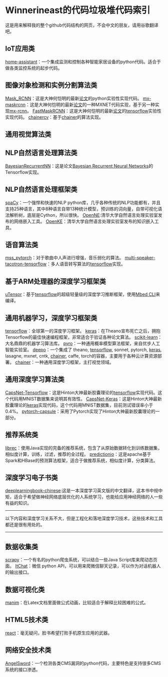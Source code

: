 # Winnerineast的代码垃圾堆代码索引
这是用来解释我的整个github代码结构的网页，不会中文的朋友，请用谷歌翻译吧。
## IoT应用类
[home-assistant](https://github.com/winnerineast/home-assistant)：一个集成监测和控制各种智能家居设备的python代码。适合于做各类监控系统的起步代码。

## 图像对象检测和实例分割算法类
[Mask_RCNN](https://github.com/winnerineast/Mask_RCNN)：这是大神何恺明的最新[论文](https://arxiv.org/abs/1703.06870)的python实验性实现代码。
[mx-maskrcnn](https://github.com/winnerineast/mx-maskrcnn)：这是大神何恺明的最新[论文](https://arxiv.org/abs/1703.06870)的一种MXNET代码实现，基于另一种实现[mx-rcnn](https://github.com/winnerineast/mx-rcnn)。
[FastMaskRCNN](https://github.com/winnerineast/FastMaskRCNN)：这是大神何恺明的最新[论文](https://arxiv.org/abs/1703.06870)的[tensorflow](https://github.com/winnerineast/tensorflow)实验性实现代码。
[chainercv](https://github.com/winnerineast/chainercv)：基于[chainer](https://github.com/chainer/chainer)的算法实现。

## 通用视觉算法类

## NLP自然语言处理算法类
[BayesianRecurrentNN](https://github.com/winnerineast/BayesianRecurrentNN)：这是论文[Bayesian Recurrent Neural Networks](https://arxiv.org/abs/1704.02798)的Tensorflow实现。

## NLP自然语言处理框架类
[spaCy](https://github.com/winnerineast/spaCy)：一个强悍和快速的NLP python库，几乎各种传统的NLP功能都有，并且支持25种语言，其中8种语言自带13种统计模型，预训练的词向量，自带可视化语法解析树，底层是Cython，所以很快。
[OpenNE](https://github.com/winnerineast/OpenNE):清华大学自然语言处理实验室发布的网络嵌入工具。
[OpenKE](https://github.com/winnerineast/OpenKE)：清华大学自然语言处理实验室发布的知识嵌入工具。

## 语音算法类
[mss_pytorch](https://github.com/winnerineast/mss_pytorch)：对于歌曲中人声进行增强，音乐弱化的算法。
[multi-speaker-tacotron-tensorflow](https://github.com/winnerineast/multi-speaker-tacotron-tensorflow)：多人语音转写算法的[tensorflow](https://github.com/winnerineast/tensorflow)实现。

## 基于ARM处理器的深度学习框架类
[uTensor](https://github.com/winnerineast/uTensor)：基于[tensorflow](https://github.com/winnerineast/tensorflow)的超级轻量级的深度学习推断框架，使用[Mbed CLI](https://github.com/ARMmbed/mbed-cli)来编译。

## 通用机器学习，深度学习框架类
[tensorflow](https://github.com/winnerineast/tensorflow)：全球第一的深度学习框架。
[keras](https://github.com/winnerineast/keras)：在Theano宣布死亡之后，拥抱Tensorflow的最佳快速编程框架，非常适合于验证各种论文算法。
[scikit-learn](https://github.com/winnerineast/scikit-learn)：大名鼎鼎的机器学习算法库。
[pyro](https://github.com/winnerineast/pyro)：一种通用概率模型算法框架，来自优步人工智能实验室。
[deepo](https://github.com/winnerineast/deepo)：一个集成了 theano, [tensorflow](https://github.com/winnerineast/tensorflow), sonnet, pytorch, [keras](https://github.com/winnerineast/keras), lasagne, mxnet, cntk, [chainer](https://github.com/chainer/chainer), caffe, torch的容器，主要用于各种云计算资源部署。
[chainer](https://github.com/chainer/chainer)：一种通用深度学习框架，主打视觉领域。

## 通用深度学习算法类
[CapsNet-Tensorflow](https://github.com/winnerineast/CapsNet-Tensorflow)：这是Hinton大神最新胶囊理论的[tensorflow](https://github.com/winnerineast/tensorflow)实现代码。这个代码用MNIST数据集来说明其有效性。
[CapsNet-Keras](https://github.com/winnerineast/CapsNet-Keras)：这是Hinton大神最新胶囊理论的[keras](https://github.com/winnerineast/keras)实现代码，这个代码用MNIST数据集，目前测试错误率小于0.4%。
[pytorch-capsule](https://github.com/winnerineast/pytorch-capsule)：采用了Pytorch实现了Hinton大神最新胶囊理论的一部分。

## 推荐系统类
[librec](https://github.com/winnerineast/librec)：使用Java实现的完备的推荐系统，包含了从原始数据转化到训练数据集，相似度计算，训练，过滤，推荐的全过程。
[predictionio](https://github.com/winnerineast/incubator-predictionio)：这是apache基于Spark和HBase的预测算法框架，适合于做推荐系统，相似度计算，分类算法。

## 深度学习电子书类
[deeplearningbook-chinese](https://github.com/winnerineast/deeplearningbook-chinese):这是一本深度学习英文版的中文翻译，这本书中规中矩，适合于希望做神经网络底层优化的人系统学习，也能给应用神经网络的人一些有益的知识。

****************************************************************************************************************************
以下内容和深度学习关系不大，但是工程化和落地深度学习技术，这些技术和工具都还是很有用处的。
****************************************************************************************************************************

## 数据收集类
[scrapy](https://github.com/winnerineast/scrapy)：一个有名的python爬虫系统，可以结合一些Java Script库来爬动态页面。
[ItChat](https://github.com/winnerineast/ItChat)：微信 python API，可以用来爬微信聊天记录，可以作为对话机器人的输出接口。

## 数据可视化类
[manim](https://github.com/winnerineast/manim)：在Latex文档里面做公式动画，比较适合于解释比较困难的公式。

## HTML5技术类
[react](https://github.com/winnerineast/react)：毫无疑问，脸书希望打败手机原生应用的武器。

## 网络安全技术类
[AngelSword](https://github.com/winnerineast/AngelSword)：一个检测各类CMS漏洞的python代码，主要特色是支持很多CMS系统的接口渗透。
